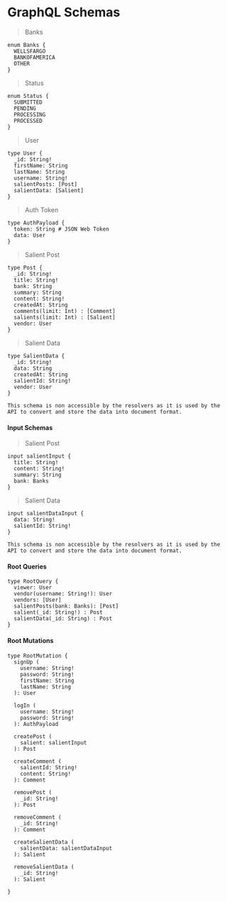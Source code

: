 # GraphQL Schemas

> Banks

```
enum Banks {
  WELLSFARGO
  BANKOFAMERICA
  OTHER
}
```

> Status

```
enum Status {
  SUBMITTED
  PENDING
  PROCESSING
  PROCESSED
}
```

> User

```
type User {
  _id: String! 
  firstName: String
  lastName: String
  username: String!
  salientPosts: [Post] 
  salientData: [Salient]
}
```

> Auth Token

```
type AuthPayload {
  token: String # JSON Web Token
  data: User
}
```

> Salient Post

```
type Post {
  _id: String!
  title: String!
  bank: String
  summary: String
  content: String!
  createdAt: String
  comments(limit: Int) : [Comment]
  salients(limit: Int) : [Salient]
  vendor: User
}
```

> Salient Data

```
type SalientData {
  _id: String!
  data: String
  createdAt: String
  salientId: String!
  vendor: User
}
```

`This schema is non accessible by the resolvers as it is used by the API to convert and store the data into document format.`

#### Input Schemas

> Salient Post

```
input salientInput {
  title: String!
  content: String!
  summary: String
  bank: Banks
}
```

> Salient Data

```
input salientDataInput {
  data: String!
  salientId: String!
}
```

`This schema is non accessible by the resolvers as it is used by the API to convert and store the data into document format.`

#### Root Queries

```
type RootQuery {
  viewer: User
  vendor(username: String!): User
  vendors: [User]
  salientPosts(bank: Banks): [Post]
  salient(_id: String!) : Post
  salientData(_id: String) : Post
}
```

#### Root Mutations

```
type RootMutation {
  signUp (
    username: String!
    password: String!
    firstName: String
    lastName: String
  ): User
  
  logIn (
    username: String!
    password: String!
  ): AuthPayload

  createPost (
    salient: salientInput
  ): Post
  
  createComment (
    salientId: String!
    content: String!
  ): Comment
  
  removePost (
    _id: String! 
  ): Post
  
  removeComment (
    _id: String! 
  ): Comment
  
  createSalientData (
    salientData: salientDataInput
  ): Salient
  
  removeSalientData (
    _id: String! 
  ): Salient
  
}
```



